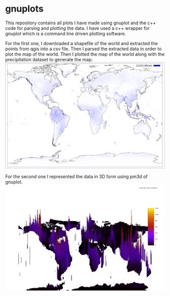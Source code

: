 # gnuplots

This repository contains all plots I have made using gnuplot and the c++ code for parsing and plotting the data. 
I have used a c++ wrapper for gnuplot which is a command line driven plotting software.


For the first one, I downloaded a shapefile of the world and extracted the points from qgis into a csv file. Then I parsed the extracted data in order to plot the map of the world. Then I plotted the map of the world along with the precipitation dataset to generate the map.
![Precipitation amount in 2017](https://raw.githubusercontent.com/ayugupt/gnuplots/master/precipitation/plot.png)


For the second one I represented the data in 3D form using pm3d of gnuplot.
![Precipitation amount in 2017](https://raw.githubusercontent.com/ayugupt/gnuplots/master/precipitation3D/plot.png)

